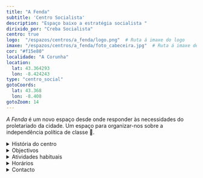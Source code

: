 ```yaml
---
title: "A Fenda"
subtitle: 'Centro Socialista'
description: "Espaço baixo a estratégia socialista "
dirixido_por: "Creba Socialista"
centro: true
logo:  "/espazos/centros/a_fenda/logo.png"  # Ruta á imaxe do logo
imaxe: "/espazos/centros/a_fenda/foto_cabeceira.jpg"  # Ruta á imaxe de fondo
cor: "#f15e80"
localidade: "A Corunha"
location:
  lat: 43.364293
  lon: -8.424243
type: "centro_social"
gotoCoords:
  lat: 43.368
  lon: -8.408
gotoZoom: 14
---
```


 *A Fenda* é um novo espaço desde onde responder às necessidades do proletariado da cidade.
Um espaço para organizar-nos sobre a independência política de classe 🚩.

<details>
  <summary>História do centro</summary>
  <p>O Centro Social A Fenda foi fundado en 1998 por un colectivo de activistas interesados en construír espazos para a acción e o debate. Desde entón, converteuse nun referente para a comunidade local.</p>
</details>

<details>
  <summary>Objectivos</summary>
  <ul>
    <li>Promover a educaçom popular.</li>
    <li>Fomentar o activismo político e cultural.</li>
    <li>Organizar eventos para fortalecer a comunidade.</li>
  </ul>
</details>

<details>
  <summary>Atividades habituais</summary>
  <p>No Centro Social A Fenda organizamos unha ampla variedade de actividades:</p>
  <ul>
    <li>Talleres de formación (economía, historia, feminismo).</li>
    <li>Charlas e debates sobre temas de actualidade.</li>
    <li>Proxeccións de documentais e películas sociais.</li>
    <li>Xuntanzas para colectivos e grupos locais.</li>
  </ul>
</details>

<details>
  <summary>Horários</summary>
  <p>Os horarios habituais do centro son os seguintes:</p>
  <ul>
    <li><strong>Luns a venres:</strong> 16:00 - 21:00.</li>
    <li><strong>Sábados:</strong> 10:00 - 14:00 e 16:00 - 20:00.</li>
    <li><strong>Domingos:</strong> Pechado, excepto para eventos programados.</li>
  </ul>
</details>

<details>
  <summary>Contacto</summary>
  <p>Podes contactar connosco a través de:</p>
  <ul>
    <li>Email: contacto@afenda.org</li>
    <li>Teléfono: 698 123 456</li>
    <li>Enderezo: Rúa dos Activistas, 12, 15001 A Coruña</li>
  </ul>
</details>